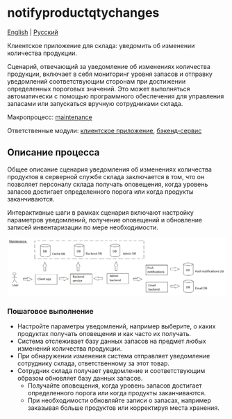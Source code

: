 # notifyproductqtychanges

[English](notifyproductqtychanges.md) | [Русский](notifyproductqtychanges.ru.md)

Клиентское приложение для склада: уведомить об изменении количества продукции.

Сценарий, отвечающий за уведомление об изменениях количества продукции, включает в себя мониторинг уровня запасов и отправку уведомлений соответствующим сторонам при достижении определенных пороговых значений.
Это может выполняться автоматически с помощью программного обеспечения для управления запасами или запускаться вручную сотрудниками склада.

Макропроцесс: [maintenance](../../macroprocesses/maintenance.ru.md)

Ответственные модули: [клиентское приложение](../../frontend/warehouseclient.md), [бэкенд-сервис](../../backend/warehousebackend.md)

## Описание процесса

Общее описание сценария уведомления об изменениях количества продуктов в серверной службе склада заключается в том, что он позволяет персоналу склада получать оповещения, когда уровень запасов достигает определенного порога или когда продукты заканчиваются.

Интерактивные шаги в рамках сценария включают настройку параметров уведомлений, получение оповещений и обновление записей инвентаризации по мере необходимости.

![maintenance_overall](../../img/maintenance_overall.png)

### Пошаговое выполнение

- Настройте параметры уведомлений, например выберите, о каких продуктах получать оповещения и как часто их получать.
- Система отслеживает базу данных запасов на предмет любых изменений количества продукции.
- При обнаружении изменения система отправляет уведомление сотруднику склада, ответственному за этот товар.
- Сотрудник склада получает уведомление и соответствующим образом обновляет базу данных запасов.
    - Получайте оповещения, когда уровень запасов достигает определенного порога или когда продукты заканчиваются.
    - При необходимости обновляйте записи о запасах, например заказывая больше продуктов или корректируя места хранения.
    